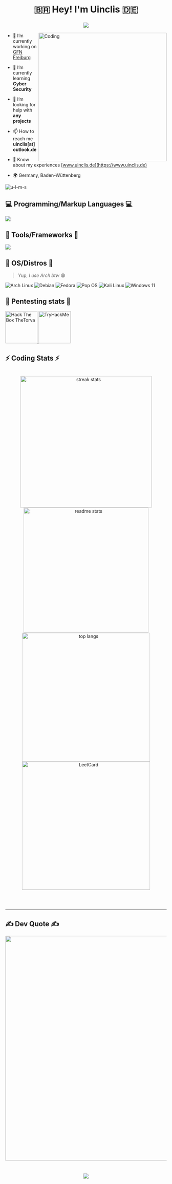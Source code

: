 <h1 align="center">🇧🇷 Hey! I'm Uinclis 🇩🇪</h1>

<h3 align="center">
  <img src="https://readme-typing-svg.herokuapp.com/?font=Righteous&size=35&center=true&vCenter=true&width=1600&height=70&duration=4000&lines=💻+I'm+a+Software+Developer+💻;🧑‍💻+on+my+way+to+become+a+Problem+Solver+🧑‍💻" />
</h3>

<img align="right" alt="Coding" width="400" src="https://user-images.githubusercontent.com/74038190/212284119-fbfd994d-8c2a-4a07-a75f-84e513833c1c.gif">

- 🔭 I’m currently working on [GFN Freiburg](https://www.gfn.de/standorte/freiburg/)

- 🌱 I’m currently learning **Cyber Security**

- 🤝 I’m looking for help with **any projects**

- 📫 How to reach me **uinclis[at]outlook.de**

- 📄 Know about my experiences [www.uinclis.de](https://www.uinclis.de)

- 🌍 Germany, Baden-Wüttenberg

<p align="left"> <img src="https://komarev.com/ghpvc/?username=u-l-m-s&label=Profile%20views&color=0e75b6&style=flat" alt="u-l-m-s" /> </p>

<p align="left">
</p>

<h2 align="left">💻 Programming/Markup Languages 💻</h2>

<p align="left">
  <a href="https://skillicons.dev">
    <img src="https://skillicons.dev/icons?i=bash,c,cpp,cs,java,html,css,py,js,php,mysql,perl,md&theme=dark" />
  </a>
</p>

<h2 align="left">🧰 Tools/Frameworks 🧰</h2>

<p align="left">
  <a href="https://skillicons.dev">
    <img src="https://skillicons.dev/icons?i=github,git,dotnet,bootstrap,docker,vim,neovim,vscode,django,linux,nodejs,postman,obsidian&theme=dark" />
  </a>
</p>

 <h2>🐧 OS/Distros 🐧 </h2>

> Yup, _I use Arch btw_ 😁


<p>
  <a alt="Arch">
  <img alt="Arch Linux" src="https://img.shields.io/badge/Arch-E95420?style=for-the-badge&logo=archlinux&logoColor=blue&color=white" />
  </a>
  <img alt="Debian"
    src="https://img.shields.io/badge/Debian-C51A4A?style=for-the-badge&logo=Debian" />
  <a alt="Fedora">
  <img alt="Fedora"
    src="https://img.shields.io/badge/Fedora-0078D6?style=for-the-badge&logo=fedora&logoColor=white"/>
  </a>
  <a alt="Pop_os!">
  <img alt="Pop OS"
    src="https://img.shields.io/badge/PopOs-49B3BF?style=for-the-badge&logo=popos&logoColor=white"/>
  </a>
  <a alt="Kali Linux">
  <img alt="Kali Linux"
    src="https://img.shields.io/badge/Kali-FFFFFF?style=for-the-badge&logo=kalilinux&logoColor=white&color=black"/>
  </a>
  <img alt="Windows 11"
    src="https://img.shields.io/badge/Windows-0078D6?style=for-the-badge&logo=windows&logoColor=white"/>
</p>

<h2>💉 Pentesting stats 💉</h2>

<div align="left">
  <a href="https://app.hackthebox.com/profile/1621662">
    <img src="http://www.hackthebox.eu/badge/image/1621662" height="100" alt="Hack The Box TheTorva">
  </a>
  <a href="https://tryhackme.com/p/TorvaMessor">
    <img src="https://tryhackme-badges.s3.amazonaws.com/TorvaMessor.png" height="100" alt="TryHackMe">
  </a>
</div>

<h2 align="left">⚡ Coding Stats ⚡</h2>

<br>
<div align=center>
  <img width=410 src="https://streak-stats.demolab.com/?user=u-l-m-s&count_private=true&theme=react&border_radius=10" alt="streak stats"/>
  <img width=390 src="https://github-readme-stats-salesp07.vercel.app/api?username=u-l-m-s&count_private=true&show_icons=true&theme=react&rank_icon=github&border_radius=10" alt="readme stats" />
  <br/>
  <img width=400 src="https://github-readme-stats-salesp07.vercel.app/api/top-langs/?username=u-l-m-s&hide=HTML&langs_count=8&layout=compact&theme=react&border_radius=10&size_weight=0.5&count_weight=0.5&exclude_repo=github-readme-stats" alt="top langs" />
  <img width=400 src="https://leetcard.jacoblin.cool/u-l-m-s?theme=nord&font=Anek%20Bangla&ext=heatmap&border_radius=10" alt="LeetCard" />
</div>

<br/><br/>

<hr/>

<h2 align="left">✍️ Dev Quote ✍️</h2>

<div align=center>
  <img width=700 src='https://quotes-github-readme.vercel.app/api?type=horizontal&theme=radical'/>
</div>

<br/>

<h3 align="center">
    <img src="https://readme-typing-svg.herokuapp.com/?font=Righteous&size=25&center=true&vCenter=true&width=500&height=70&duration=4000&lines=Thanks+for+visiting!+✌️;I'm+always+down+to+collab😁">
</h3>







































